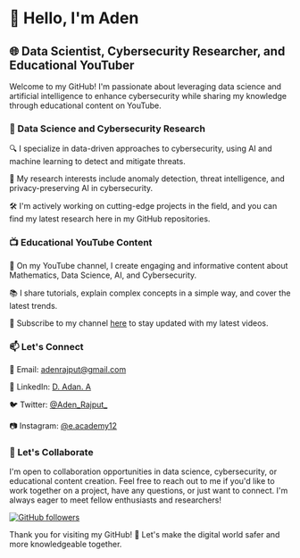 # 👋 Hello, I'm Aden

## 🌐 Data Scientist, Cybersecurity Researcher, and Educational YouTuber

Welcome to my GitHub! I'm passionate about leveraging data science and artificial intelligence to enhance cybersecurity while sharing my knowledge through educational content on YouTube.

### 💼 Data Science and Cybersecurity Research

🔍 I specialize in data-driven approaches to cybersecurity, using AI and machine learning to detect and mitigate threats.

🌟 My research interests include anomaly detection, threat intelligence, and privacy-preserving AI in cybersecurity.

🛠️ I'm actively working on cutting-edge projects in the field, and you can find my latest research here in my GitHub repositories.

### 📺 Educational YouTube Content

🎥 On my YouTube channel, I create engaging and informative content about Mathematics, Data Science, AI, and Cybersecurity.

📚 I share tutorials, explain complex concepts in a simple way, and cover the latest trends.

🔔 Subscribe to my channel [here](https://youtube.com/@E-Academy?si=uo5OZU_abnl178bE) to stay updated with my latest videos.

### 📫 Let's Connect

📧 Email: adenrajput@gmail.com

📱 LinkedIn: [D. Adan. A](https://www.linkedin.com/in/d-adan/)

🐦 Twitter: [@Aden_Rajput_](https://twitter.com/Aden_Rajput_)

📷 Instagram: [@e.academy12](https://www.instagram.com/e.academy12/)


### 🤝 Let's Collaborate

I'm open to collaboration opportunities in data science, cybersecurity, or educational content creation. Feel free to reach out to me if you'd like to work together on a project, have any questions, or just want to connect. I'm always eager to meet fellow enthusiasts and researchers!

[![GitHub followers](https://img.shields.io/github/followers/yourgithub?label=Follow&style=social)](https://github.com/AdenRajput)

Thank you for visiting my GitHub! 🚀 Let's make the digital world safer and more knowledgeable together.
